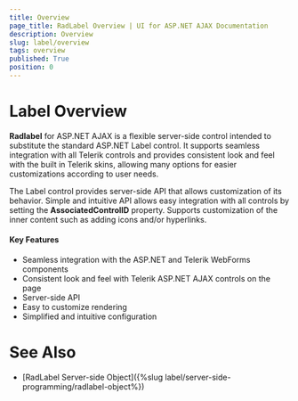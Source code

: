 ```yaml
---
title: Overview
page_title: RadLabel Overview | UI for ASP.NET AJAX Documentation
description: Overview
slug: label/overview
tags: overview
published: True
position: 0
---
```


# Label Overview


**Radlabel** for ASP.NET AJAX is a flexible server-side control intended to substitute the standard ASP.NET Label control. It supports seamless integration with all Telerik controls and provides consistent look and feel with the built in Telerik skins, allowing many options for easier customizations according to user needs.

The Label control provides server-side API that allows customization of its behavior. Simple and intuitive API allows easy integration with all controls by setting the **AssociatedControlID** property. Supports customization of the inner content such as adding icons and/or hyperlinks.


#### Key Features

* Seamless integration with the ASP.NET and Telerik WebForms components
* Consistent look and feel with Telerik ASP.NET AJAX controls on the page
* Server-side API
* Easy to customize rendering
* Simplified and intuitive configuration


# See Also

 * [RadLabel Server-side Object]({%slug label/server-side-programming/radlabel-object%})

